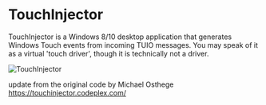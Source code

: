 # TouchInjector
TouchInjector is a Windows 8/10 desktop application that generates 
Windows Touch events from incoming TUIO messages. You may speak of it as 
a virtual 'touch driver', though it is technically not a driver.

![TouchInjector](TouchInjector.png)

update from the original code by Michael Osthege  
https://touchinjector.codeplex.com/

